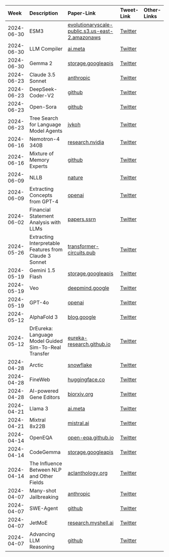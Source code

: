 | Week       | Description                                            | Paper-Link                                                                                                                           | Tweet-Link                                                         | Other-Links   |
|:-----------|:-------------------------------------------------------|:-------------------------------------------------------------------------------------------------------------------------------------|:-------------------------------------------------------------------|:--------------|
| 2024-06-30 | ESM3                                                   | [evolutionaryscale-public.s3.us-east-2.amazonaws](https://evolutionaryscale-public.s3.us-east-2.amazonaws.com/research/esm3.pdf)     | [Twitter](https://x.com/alexrives/status/1805559211394277697)      |               |
| 2024-06-30 | LLM Compiler                                           | [ai.meta](https://ai.meta.com/research/publications/meta-large-language-model-compiler-foundation-models-of-compiler-optimization)   | [Twitter](https://x.com/AIatMeta/status/1806361623831171318)       |               |
| 2024-06-30 | Gemma 2                                                | [storage.googleapis](https://storage.googleapis.com/deepmind-media/gemma/gemma-2-report.pdf)                                         | [Twitter](https://x.com/omarsar0/status/1806352449956958501)       |               |
| 2024-06-23 | Claude 3.5 Sonnet                                      | [anthropic](https://www.anthropic.com/news/claude-3-5-sonnet)                                                                        | [Twitter](https://x.com/AnthropicAI/status/1803790676988920098)    |               |
| 2024-06-23 | DeepSeek-Coder-V2                                      | [github](https://github.com/deepseek-ai/DeepSeek-Coder-V2/blob/main/paper.pdf)                                                       | [Twitter](https://x.com/omarsar0/status/1803078095219417475)       |               |
| 2024-06-23 | Open-Sora                                              | [github](https://github.com/hpcaitech/Open-Sora/blob/main/docs/report_03.md)                                                         | [Twitter](https://x.com/omarsar0/status/1803176105010171957)       |               |
| 2024-06-23 | Tree Search for Language Model Agents                  | [jykoh](https://jykoh.com/search-agents/paper.pdf)                                                                                   | [Twitter](https://x.com/kohjingyu/status/1803604487216701653)      |               |
| 2024-06-16 | Nemotron-4 340B                                        | [research.nvidia](https://research.nvidia.com/publication/2024-06_nemotron-4-340b)                                                   | [Twitter](https://x.com/omarsar0/status/1802024352851878296)       |               |
| 2024-06-16 | Mixture of Memory Experts                              | [github](https://github.com/lamini-ai/Lamini-Memory-Tuning/blob/main/research-paper.pdf)                                             | [Twitter](https://x.com/omarsar0/status/1801638552129700046)       |               |
| 2024-06-09 | NLLB                                                   | [nature](https://www.nature.com/articles/s41586-024-07335-x)                                                                         | [Twitter](https://x.com/AIatMeta/status/1798420492774432769)       |               |
| 2024-06-09 | Extracting Concepts from GPT-4                         | [openai](https://openai.com/index/extracting-concepts-from-gpt-4/)                                                                   | [Twitter](https://x.com/OpenAI/status/1798762092528586945)         |               |
| 2024-06-02 | Financial Statement Analysis with LLMs                 | [papers.ssrn](https://papers.ssrn.com/sol3/papers.cfm?abstract_id=4835311)                                                           | [Twitter](https://x.com/omarsar0/status/1794120780428546503)       |               |
| 2024-05-26 | Extracting Interpretable Features from Claude 3 Sonnet | [transformer-circuits.pub](https://transformer-circuits.pub/2024/scaling-monosemanticity/index.html)                                 | [Twitter](https://x.com/AnthropicAI/status/1792935506587656625)    |               |
| 2024-05-19 | Gemini 1.5 Flash                                       | [storage.googleapis](https://storage.googleapis.com/deepmind-media/gemini/gemini_v1_5_report.pdf)                                    | [Twitter](https://x.com/OriolVinyalsML/status/1791521517211107515) |               |
| 2024-05-19 | Veo                                                    | [deepmind.google](https://deepmind.google/technologies/veo/)                                                                         | [Twitter](https://x.com/GoogleDeepMind/status/1790435824598716704) |               |
| 2024-05-19 | GPT-4o                                                 | [openai](https://openai.com/index/hello-gpt-4o/)                                                                                     | [Twitter](https://x.com/OpenAI/status/1790072174117613963)         |               |
| 2024-05-12 | AlphaFold 3                                            | [blog.google](https://blog.google/technology/ai/google-deepmind-isomorphic-alphafold-3-ai-model/)                                    | [Twitter](https://x.com/GoogleDeepMind/status/1788223454317097172) |               |
| 2024-05-12 | DrEureka: Language Model Guided Sim-To-Real Transfer   | [eureka-research.github.io](https://eureka-research.github.io/dr-eureka/assets/dreureka-paper.pdf)                                   | [Twitter](https://x.com/DrJimFan/status/1786429467537088741)       |               |
| 2024-04-28 | Arctic                                                 | [snowflake](https://www.snowflake.com/blog/arctic-open-efficient-foundation-language-models-snowflake/)                              | [Twitter](https://x.com/omarsar0/status/1783176059694821632)       |               |
| 2024-04-28 | FineWeb                                                | [huggingface.co](https://huggingface.co/datasets/HuggingFaceFW/fineweb)                                                              | [Twitter](https://x.com/gui_penedo/status/1781953413938557276)     |               |
| 2024-04-28 | AI-powered Gene Editors                                | [biorxiv.org](https://www.biorxiv.org/content/10.1101/2024.04.22.590591v1)                                                           | [Twitter](https://x.com/thisismadani/status/1782510590839406904)   |               |
| 2024-04-21 | Llama 3                                                | [ai.meta](https://ai.meta.com/blog/meta-llama-3/?utm_source=twitter&utm_medium=organic_social&utm_content=video&utm_campaign=llama3) | [Twitter](https://x.com/AIatMeta/status/1780997403979735440)       |               |
| 2024-04-21 | Mixtral 8x22B                                          | [mistral.ai](https://mistral.ai/news/mixtral-8x22b/)                                                                                 | [Twitter](https://x.com/MistralAILabs/status/1780596888473072029)  |               |
| 2024-04-14 | OpenEQA                                                | [open-eqa.github.io](https://open-eqa.github.io/assets/pdfs/paper.pdf)                                                               | [Twitter](https://x.com/AIatMeta/status/1778425321118732578)       |               |
| 2024-04-14 | CodeGemma                                              | [storage.googleapis](https://storage.googleapis.com/deepmind-media/gemma/codegemma_report.pdf)                                       | [Twitter](https://x.com/omarsar0/status/1777723836202467713)       |               |
| 2024-04-14 | The Influence Between NLP and Other Fields             | [aclanthology.org](https://aclanthology.org/2023.emnlp-main.797/)                                                                    | [Twitter](https://x.com/omarsar0/status/1777337237794955586)       |               |
| 2024-04-07 | Many-shot Jailbreaking                                 | [anthropic](https://www.anthropic.com/research/many-shot-jailbreaking)                                                               | [Twitter](https://x.com/AnthropicAI/status/1775211248239464837)    |               |
| 2024-04-07 | SWE-Agent                                              | [github](https://github.com/princeton-nlp/SWE-agent)                                                                                 | [Twitter](https://x.com/jyangballin/status/1775114444370051582)    |               |
| 2024-04-07 | JetMoE                                                 | [research.myshell.ai](https://research.myshell.ai/jetmoe)                                                                            | [Twitter](https://x.com/omarsar0/status/1775971009469768104)       |               |
| 2024-04-07 | Advancing LLM Reasoning                                | [github](https://github.com/OpenBMB/Eurus/blob/main/paper.pdf)                                                                       | [Twitter](https://x.com/lifan__yuan/status/1775217887701278798)    |               |